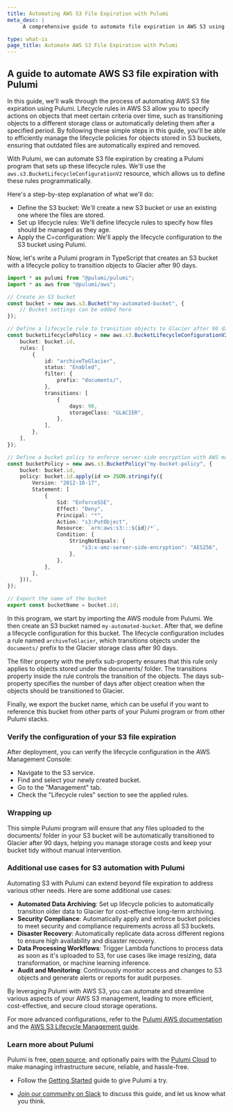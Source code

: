 ```yaml
---
title: Automating AWS S3 File Expiration with Pulumi
meta_desc: |
     A comprehensive guide to automate file expiration in AWS S3 using Pulumi.

type: what-is
page_title: Automate AWS S3 File Expiration with Pulumi
---
```


## A guide to automate AWS S3 file expiration with Pulumi

In this guide, we'll walk through the process of automating AWS S3 file expiration using Pulumi. Lifecycle rules in AWS S3 allow you to specify actions on objects that meet certain criteria over time, such as transitioning objects to a different storage class or automatically deleting them after a specified period. By following these simple steps in this guide, you'll be able to efficiently manage the lifecycle policies for objects stored in S3 buckets, ensuring that outdated files are automatically expired and removed.

With Pulumi, we can automate S3 file expiration by creating a Pulumi program that sets up these lifecycle rules. We'll use the `aws.s3.BucketLifecycleConfigurationV2` resource, which allows us to define these rules programmatically.

Here's a step-by-step explanation of what we'll do:

- Define the S3 bucket: We'll create a new S3 bucket or use an existing one where the files are stored.
- Set up lifecycle rules: We'll define lifecycle rules to specify how files should be managed as they age.
- Apply the C=configuration: We'll apply the lifecycle configuration to the S3 bucket using Pulumi.

Now, let's write a Pulumi program in TypeScript that creates an S3 bucket with a lifecycle policy to transition objects to Glacier after 90 days.

```typescript
import * as pulumi from "@pulumi/pulumi";
import * as aws from "@pulumi/aws";

// Create an S3 bucket
const bucket = new aws.s3.Bucket("my-automated-bucket", {
    // Bucket settings can be added here
});

// Define a lifecycle rule to transition objects to Glacier after 90 days
const bucketLifecyclePolicy = new aws.s3.BucketLifecycleConfigurationV2("my-bucket-lifecycle", {
    bucket: bucket.id,
    rules: [
        {
            id: "archiveToGlacier",
            status: "Enabled",
            filter: {
                prefix: "documents/",
            },
            transitions: [
                {
                    days: 90,
                    storageClass: "GLACIER",
                },
            ],
        },
    ],
});

// Define a bucket policy to enforce server-side encryption with AWS managed keys (SSE-S3)
const bucketPolicy = new aws.s3.BucketPolicy("my-bucket-policy", {
    bucket: bucket.id,
    policy: bucket.id.apply(id => JSON.stringify({
        Version: "2012-10-17",
        Statement: [
            {
                Sid: "EnforceSSE",
                Effect: "Deny",
                Principal: "*",
                Action: "s3:PutObject",
                Resource: `arn:aws:s3:::${id}/*`,
                Condition: {
                    StringNotEquals: {
                        "s3:x-amz-server-side-encryption": "AES256",
                    },
                },
            },
        ],
    })),
});

// Export the name of the bucket
export const bucketName = bucket.id;
```

In this program, we start by importing the AWS module from Pulumi. We then create an S3 bucket named `my-automated-bucket`. After that, we define a lifecycle configuration for this bucket. The lifecycle configuration includes a rule named `archiveToGlacier`, which transitions objects under the `documents/` prefix to the Glacier storage class after 90 days.

The filter property with the prefix sub-property ensures that this rule only applies to objects stored under the documents/ folder. The transitions property inside the rule controls the transition of the objects. The days sub-property specifies the number of days after object creation when the objects should be transitioned to Glacier.

Finally, we export the bucket name, which can be useful if you want to reference this bucket from other parts of your Pulumi program or from other Pulumi stacks.

### Verify the configuration of your S3 file expiration

After deployment, you can verify the lifecycle configuration in the AWS Management Console:

- Navigate to the S3 service.
- Find and select your newly created bucket.
- Go to the "Management" tab.
- Check the "Lifecycle rules" section to see the applied rules.

### Wrapping up

This simple Pulumi program will ensure that any files uploaded to the documents/ folder in your S3 bucket will be automatically transitioned to Glacier after 90 days, helping you manage storage costs and keep your bucket tidy without manual intervention.

### Additional use cases for S3 automation with Pulumi

Automating S3 with Pulumi can extend beyond file expiration to address various other needs. Here are some additional use cases:

- **Automated Data Archiving**: Set up lifecycle policies to automatically transition older data to Glacier for cost-effective long-term archiving.
- **Security Compliance**: Automatically apply and enforce bucket policies to meet security and compliance requirements across all S3 buckets.
- **Disaster Recovery**: Automatically replicate data across different regions to ensure high availability and disaster recovery.
- **Data Processing Workflows**: Trigger Lambda functions to process data as soon as it's uploaded to S3, for use cases like image resizing, data transformation, or machine learning inference.
- **Audit and Monitoring**: Continuously monitor access and changes to S3 objects and generate alerts or reports for audit purposes.

By leveraging Pulumi with AWS S3, you can automate and streamline various aspects of your AWS S3 management, leading to more efficient, cost-effective, and secure cloud storage operations.

For more advanced configurations, refer to the [Pulumi AWS documentation](/docs/reference/pkg/aws/s3/bucketlifecycleconfiguration/) and the [AWS S3 Lifecycle Management guide](https://docs.aws.amazon.com/AmazonS3/latest/dev/object-lifecycle-mgmt.html).

### Learn more about Pulumi

Pulumi is free, [open source](https://github.com/pulumi/pulumi), and optionally pairs with the [Pulumi Cloud](/docs/pulumi-cloud/) to make managing infrastructure secure, reliable, and hassle-free.

- Follow the [Getting Started](/docs/get-started/) guide to give Pulumi a try.

- [Join our community on Slack](https://slack.pulumi.com/) to discuss this guide, and let us know what you think.
